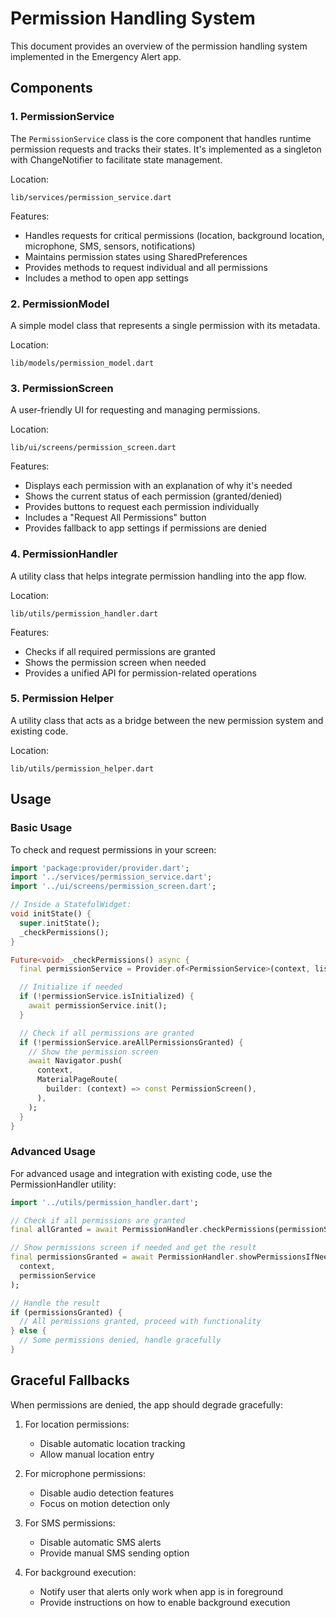 # Permission Handling System

This document provides an overview of the permission handling system implemented in the Emergency Alert app.

## Components

### 1. PermissionService

The `PermissionService` class is the core component that handles runtime permission requests and tracks their states. It's implemented as a singleton with ChangeNotifier to facilitate state management.

Location:

```
lib/services/permission_service.dart
```

Features:

- Handles requests for critical permissions (location, background location, microphone, SMS, sensors, notifications)
- Maintains permission states using SharedPreferences
- Provides methods to request individual and all permissions
- Includes a method to open app settings

### 2. PermissionModel

A simple model class that represents a single permission with its metadata.

Location:

```
lib/models/permission_model.dart
```

### 3. PermissionScreen

A user-friendly UI for requesting and managing permissions.

Location:

```
lib/ui/screens/permission_screen.dart
```

Features:

- Displays each permission with an explanation of why it's needed
- Shows the current status of each permission (granted/denied)
- Provides buttons to request each permission individually
- Includes a "Request All Permissions" button
- Provides fallback to app settings if permissions are denied

### 4. PermissionHandler

A utility class that helps integrate permission handling into the app flow.

Location:

```
lib/utils/permission_handler.dart
```

Features:

- Checks if all required permissions are granted
- Shows the permission screen when needed
- Provides a unified API for permission-related operations

### 5. Permission Helper

A utility class that acts as a bridge between the new permission system and existing code.

Location:

```
lib/utils/permission_helper.dart
```

## Usage

### Basic Usage

To check and request permissions in your screen:

```dart
import 'package:provider/provider.dart';
import '../services/permission_service.dart';
import '../ui/screens/permission_screen.dart';

// Inside a StatefulWidget:
void initState() {
  super.initState();
  _checkPermissions();
}

Future<void> _checkPermissions() async {
  final permissionService = Provider.of<PermissionService>(context, listen: false);

  // Initialize if needed
  if (!permissionService.isInitialized) {
    await permissionService.init();
  }

  // Check if all permissions are granted
  if (!permissionService.areAllPermissionsGranted) {
    // Show the permission screen
    await Navigator.push(
      context,
      MaterialPageRoute(
        builder: (context) => const PermissionScreen(),
      ),
    );
  }
}
```

### Advanced Usage

For advanced usage and integration with existing code, use the PermissionHandler utility:

```dart
import '../utils/permission_handler.dart';

// Check if all permissions are granted
final allGranted = await PermissionHandler.checkPermissions(permissionService);

// Show permissions screen if needed and get the result
final permissionsGranted = await PermissionHandler.showPermissionsIfNeeded(
  context,
  permissionService
);

// Handle the result
if (permissionsGranted) {
  // All permissions granted, proceed with functionality
} else {
  // Some permissions denied, handle gracefully
}
```

## Graceful Fallbacks

When permissions are denied, the app should degrade gracefully:

1. For location permissions:

   - Disable automatic location tracking
   - Allow manual location entry

2. For microphone permissions:

   - Disable audio detection features
   - Focus on motion detection only

3. For SMS permissions:

   - Disable automatic SMS alerts
   - Provide manual SMS sending option

4. For background execution:
   - Notify user that alerts only work when app is in foreground
   - Provide instructions on how to enable background execution
